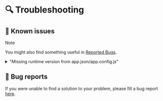 # 🔍 Troubleshooting

## 📌 Known issues

> [!NOTE]
> You might also find something useful in [Reported Bugs](https://github.com/software-mansion/setup-ci/issues?q=is%3Aissue+label%3A%22%F0%9F%AA%B2+bug%22+).

<details>
<summary>"Missing runtime version from app.json/app.config.js"</summary>
<br/>
  
If during `setup-ci` execution you see one of the following errors: 
> `Error: [android.manifest]: withAndroidManifestBaseMod: A runtime version is set in your AndroidManifest.xml, but is missing from your app.json/app.config.js. Please either set runtimeVersion in your app.json/app.config.js or remove expo.modules.updates.EXPO_RUNTIME_VERSION from your AndroidManifest.xml.`

> `Error: [ios.expoPlist]: withIosExpoPlistBaseMod: A runtime version is set in your Expo.plist, but is missing from your app.json/app.`

You either need to remove `android/` and `ios/`
directories in your project and re-run (if your project is using [CNG](https://docs.expo.dev/workflow/continuous-native-generation/)),
or add `runtimeVersion` field to your `app.json`/`app.config.js` file.

More details: https://github.com/software-mansion/setup-ci/issues/116

</details>

## 🐛 Bug reports

If you were unable to find a solution to your problem, please fill a bug report [here](https://github.com/software-mansion/setup-ci/issues/new?assignees=&labels=&projects=&template=bug_report.md&title=).

